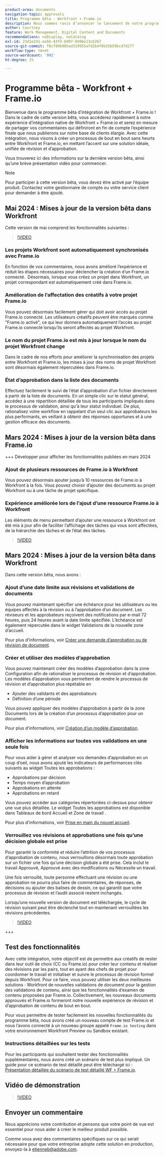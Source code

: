 ```yaml
---
product-area: documents
navigation-topic: approvals
title: Programme bêta - Workfront + Frame.io
description: Nous sommes ravis d’annoncer le lancement de notre programme bêta pour Workfront + Frame.io. Vous trouverez ici des informations sur la dernière version bêta, ainsi qu’une brève présentation vidéo pour commencer.
author: Courtney
feature: Work Management, Digital Content and Documents
recommendations: noDisplay, noCatalog
exl-id: 23d1e241-ea5b-43f5-b097-8d96e13cb267
source-git-commit: f8cf09b085ad319955afd2b4f8b35b59bcd7d277
workflow-type: tm+mt
source-wordcount: '992'
ht-degree: 1%

---
```


# Programme bêta - Workfront + Frame.io

Bienvenue dans le programme bêta d’intégration de Workfront + Frame.io ! Dans le cadre de cette version bêta, vous accéderez rapidement à notre expérience d’intégration native de Workfront + Frame.io et serez en mesure de partager vos commentaires qui définiront en fin de compte l’expérience finale que nous publierons sur notre base de clients élargie. Avec cette intégration, nous visons à créer un processus de bout en bout sans heurts entre Workfront et Frame.io, en mettant l’accent sur une solution idéale, unifiée de révision et d’approbation.

Vous trouverez ici des informations sur la dernière version bêta, ainsi qu’une brève présentation vidéo pour commencer.

>[!NOTE]
>
>Pour participer à cette version bêta, vous devez être activé par l’équipe produit. Contactez votre gestionnaire de compte ou votre service client pour demander à être ajouté.

## Mai 2024 : Mises à jour de la version bêta dans Workfront

Cette version de mai comprend les fonctionnalités suivantes :  

>[!VIDEO](https://video.tv.adobe.com/v/3429129/)

### Les projets Workfront sont automatiquement synchronisés avec Frame.io

En fonction de vos commentaires, nous avons amélioré l’expérience et réduit les étapes nécessaires pour déclencher la création d’un Frame.io connecté.  Désormais, lorsque vous créez un projet dans Workfront, un projet correspondant est automatiquement créé dans Frame.io. 

### Amélioration de l’affectation des créatifs à votre projet Frame.io

Vous pouvez désormais facilement gérer qui doit avoir accès au projet Frame.io connecté. Les utilisateurs créatifs peuvent être marqués comme &quot;Frame.io activé&quot;, ce qui leur donnera automatiquement l’accès au projet Frame.io connecté lorsqu’ils seront affectés au projet Workfront.   

### Le nom du projet Frame.io est mis à jour lorsque le nom du projet Workfront change

Dans le cadre de nos efforts pour améliorer la synchronisation des projets entre Workfront et Frame.io, les mises à jour des noms de projet Workfront sont désormais également répercutées dans Frame.io. 

### État d’approbation dans la liste des documents

Effectuez facilement le suivi de l’état d’approbation d’un fichier directement à partir de la liste de documents. En un simple clic sur le statut général, accédez à une répartition détaillée de tous les participants impliqués dans le processus de validation, ainsi qu&#39;à leur statut individuel. De plus, rationalisez votre workflow en rappelant d’un seul clic aux approbateurs les plus performants, en veillant à obtenir des réponses opportunes et à une gestion efficace des documents. 


## Mars 2024 : Mises à jour de la version bêta dans Frame.io

+++ Développer pour afficher les fonctionnalités publiées en mars 2024

### Ajout de plusieurs ressources de Frame.io à Workfront

Vous pouvez désormais ajouter jusqu’à 10 ressources de Frame.io à Workfront à la fois. Vous pouvez choisir d’ajouter des documents au projet Workfront ou à une tâche de projet spécifique.

### Expérience améliorée lors de l’ajout d’une ressource Frame.io à Workfront

Les éléments de menu permettant d’ajouter une ressource à Workfront ont été mis à jour afin de faciliter l’affichage des tâches qui vous sont affectées, de la hiérarchie des tâches et de l’état des tâches.

>[!VIDEO](https://video.tv.adobe.com/v/3428213/)

## Mars 2024 : Mises à jour de la version bêta dans Workfront

Dans cette version bêta, nous avons :

### Ajout d’une date limite aux révisions et validations de documents

Vous pouvez maintenant spécifier une échéance pour les utilisateurs ou les équipes affectés à la révision ou à l’approbation d’un document. Les réviseurs et les approbateurs reçoivent des notifications par e-mail 72 heures, puis 24 heures avant la date limite spécifiée. L’échéance est également répercutée dans le widget Validations de la nouvelle zone d’accueil.

Pour plus d’informations, voir [Créer une demande d’approbation ou de révision de document](/help/quicksilver/review-and-approve-work/document-reviews-and-approvals/manage-document-approvals/create-a-document-approval.md).

### Créer et utiliser des modèles d’approbation

Vous pouvez maintenant créer des modèles d’approbation dans la zone Configuration afin de rationaliser le processus de révision et d’approbation. Les modèles d’approbation vous permettent de rendre le processus de révision et d’approbation plus répétable en

* Ajouter des validants et des approbateurs
* Définition d’une période

Vous pouvez appliquer des modèles d’approbation à partir de la zone Documents lors de la création d’un processus d’approbation pour un document.

Pour plus d’informations, voir [Création d’un modèle d’approbation](/help/quicksilver/review-and-approve-work/document-reviews-and-approvals/manage-document-approvals/create-approval-template.md).

### Afficher les informations sur toutes vos validations en une seule fois

Pour vous aider à gérer et analyser vos demandes d’approbation en un coup d’oeil, nous avons ajouté les indicateurs de performances clés suivants au widget Toutes les approbations :

* Approbations par décision
* Temps moyen d’approbation
* Approbations en attente
* Approbations en retard

Vous pouvez accéder aux catégories répertoriées ci-dessus pour obtenir une vue plus détaillée. Le widget Toutes les approbations est disponible dans Tableaux de bord Accueil et Zone de travail .

Pour plus d’informations, voir [Prise en main du nouvel accueil](/help/quicksilver/workfront-basics/using-home/new-home/get-started-with-new-home.md).

### Verrouillez vos révisions et approbations une fois qu’une décision globale est prise

Pour garantir la conformité et réduire l’attrition de vos processus d’approbation de contenu, nous verrouillons désormais toute approbation sur un fichier une fois qu’une décision globale a été prise. Cela inclut le travail Approuvé, Approuvé avec des modifications ou Nécessite un travail.

Une fois verrouillé, toute personne effectuant une révision ou une approbation ne pourra plus faire de commentaires, de réponses, de décisions ou ajouter des balises de dessin, ce qui garantit que votre processus de révision et l’audit associé restent inchangés.

Lorsqu’une nouvelle version de document est téléchargée, le cycle de révision suivant peut être déclenché tout en maintenant verrouillées les révisions précédentes.

>[!VIDEO](https://video.tv.adobe.com/v/3428179/)

+++

## Test des fonctionnalités

Avec cette intégration, notre objectif est de permettre aux créatifs de rester dans leur outil de choix (CC ou Frame.io) pour créer leur contenu et réaliser des révisions par les pairs, tout en ayant des chefs de projet pour coordonner le travail et initialiser et suivre le processus de révision formel depuis Workfront. Pour ce faire, vous pouvez utiliser les deux meilleures solutions : Workfront de nouvelles validations de document pour la gestion des validations de contenu, ainsi que les fonctionnalités d’examen de contenu proposées par Frame.io. Collectivement, les nouveaux documents approuvés et Frame.io formeront notre nouvelle expérience de révision et d’approbation de contenu de bout en bout. 

Pour vous permettre de tester facilement les nouvelles fonctionnalités du programme bêta, nous avons créé un nouveau compte de test Frame.io et nous l’avons connecté à un nouveau groupe appelé `Frame.io testing` dans votre environnement Workfront Preview ou Sandbox existant.

### Instructions détaillées sur les tests

Pour les participants qui souhaitent tester des fonctionnalités supplémentaires, nous avons créé un scénario de test plus impliqué. Un guide pour ce scénario de test détaillé peut être téléchargé ici : [Présentation détaillée du scénario de test détaillé WF + Frame.io](/help/quicksilver/review-and-approve-work/Documents/assets/WF-Frame-Detailed-Walk-Through-May-Release.pdf).


## Vidéo de démonstration

>[!VIDEO](https://video.tv.adobe.com/v/3429092/)

## Envoyer un commentaire

Nous apprécions votre contribution et pensons que votre point de vue est essentiel pour nous aider à créer le meilleur produit possible.

Comme vous avez des commentaires spécifiques sur ce qui serait nécessaire pour que votre entreprise adopte cette solution en production, envoyez-la à [etienneb@adobe.com](mailto:etienneb@adobe.com).
